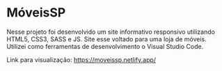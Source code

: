 # MóveisSP
Nesse projeto foi desenvolvido um site informativo responsivo utilizando HTML5, CSS3, SASS e JS. Site esse voltado para uma loja de móveis. Utilizei como ferramentas de desenvolvimento o Visual Studio Code.

Link para visualização: https://moveissp.netlify.app/
